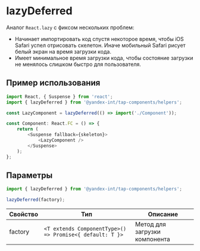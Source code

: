 # lazyDeferred

Аналог `React.lazy` с фиксом нескольких проблем:
- Начинает импортировать код спустя некоторое время, чтобы iOS Safari успел отрисовать скелетон. Иначе мобильный Safari рисует белый экран на время загрузки кода.
- Имеет минимальное время загрузки кода, чтобы состояние загрузки не менялось слишком быстро для пользователя.

## Пример использования

```typescript jsx
import React, { Suspense } from 'react';
import { lazyDeferred } from '@yandex-int/tap-components/helpers';

const LazyComponent = lazyDeferred(() => import('./Component'));

const Component: React.FC = () => {
    return (
        <Suspense fallback={skeleton}>
            <LazyComponent />
        </Suspense>
    );
};
```

## Параметры

```typescript jsx
import { lazyDeferred } from '@yandex-int/tap-components/helpers';

lazyDeferred(factory);
```

| Свойство | Тип                                                      | Описание                      |
| -------- | -------------------------------------------------------- | ----------------------------- |
| factory  | `<T extends ComponentType>() => Promise<{ default: T }>` | Метод для загрузки компонента |
